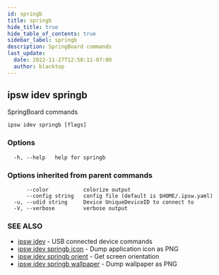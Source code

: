 ```yaml
---
id: springb
title: springb
hide_title: true
hide_table_of_contents: true
sidebar_label: springb
description: SpringBoard commands
last_update:
  date: 2022-11-27T12:58:11-07:00
  author: blacktop
---
```

## ipsw idev springb

SpringBoard commands

```
ipsw idev springb [flags]
```

### Options

```
  -h, --help   help for springb
```

### Options inherited from parent commands

```
      --color           colorize output
      --config string   config file (default is $HOME/.ipsw.yaml)
  -u, --udid string     Device UniqueDeviceID to connect to
  -V, --verbose         verbose output
```

### SEE ALSO

* [ipsw idev](/docs/cli/ipsw/idev)	 - USB connected device commands
* [ipsw idev springb icon](/docs/cli/ipsw/idev/springb/icon)	 - Dump application icon as PNG
* [ipsw idev springb orient](/docs/cli/ipsw/idev/springb/orient)	 - Get screen orientation
* [ipsw idev springb wallpaper](/docs/cli/ipsw/idev/springb/wallpaper)	 - Dump wallpaper as PNG

